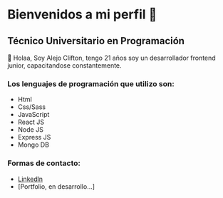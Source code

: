 # Bienvenidos a mi perfil 👋

## Técnico Universitario en Programación

👋 Holaa, Soy Alejo Clifton, tengo 21 años soy un desarrollador frontend junior, capacitandose constantemente.

### Los lenguajes de programación que utilizo son:

-   Html
-   Css/Sass
-   JavaScript
-   React JS
-   Node JS
-   Express JS
-   Mongo DB

### Formas de contacto:

- [Linkedln](https://www.linkedin.com/in/alejo-clifton/)
- [Portfolio, en desarrollo...]
